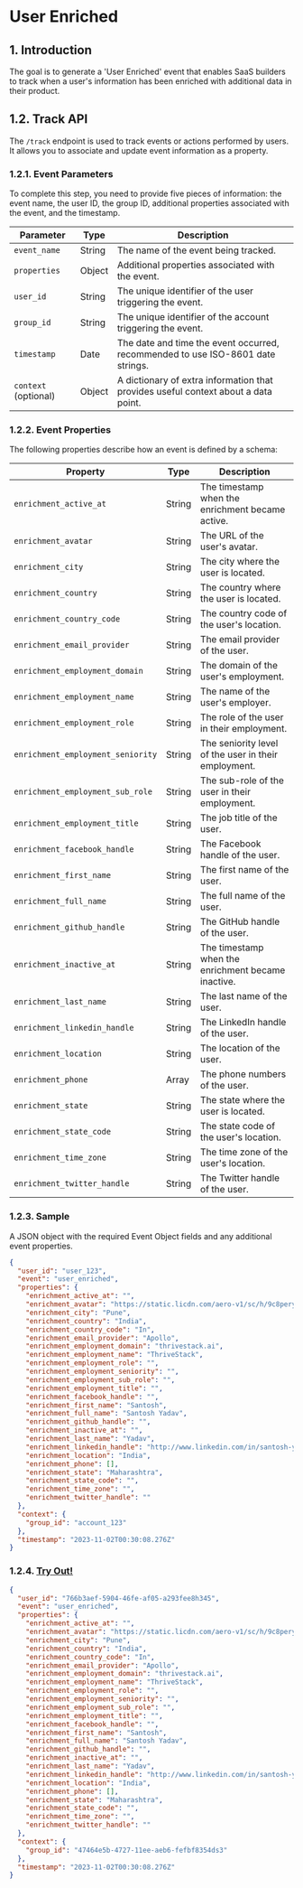 # User Enriched

## 1. Introduction

The goal is to generate a 'User Enriched' event that enables SaaS builders to track when a user's information has been enriched with additional data in their product.

## 1.2. Track API

The `/track` endpoint is used to track events or actions performed by users. It allows you to associate and update event information as a property.

### 1.2.1. Event Parameters

To complete this step, you need to provide five pieces of information: the event name, the user ID, the group ID, additional properties associated with the event, and the timestamp.

| Parameter            | Type   | Description                                                                        |
| -------------------- | ------ | ---------------------------------------------------------------------------------- |
| `event_name`         | String | The name of the event being tracked.                                               |
| `properties`         | Object | Additional properties associated with the event.                                   |
| `user_id`            | String | The unique identifier of the user triggering the event.                            |
| `group_id`           | String | The unique identifier of the account triggering the event.                         |
| `timestamp`          | Date   | The date and time the event occurred, recommended to use ISO-8601 date strings.    |
| `context` (optional) | Object | A dictionary of extra information that provides useful context about a data point. |

### 1.2.2. Event Properties

The following properties describe how an event is defined by a schema:

| Property                          | Type   | Description                                          |
| --------------------------------- | ------ | ---------------------------------------------------- |
| `enrichment_active_at`            | String | The timestamp when the enrichment became active.     |
| `enrichment_avatar`               | String | The URL of the user's avatar.                        |
| `enrichment_city`                 | String | The city where the user is located.                  |
| `enrichment_country`              | String | The country where the user is located.               |
| `enrichment_country_code`         | String | The country code of the user's location.             |
| `enrichment_email_provider`       | String | The email provider of the user.                      |
| `enrichment_employment_domain`    | String | The domain of the user's employment.                 |
| `enrichment_employment_name`      | String | The name of the user's employer.                     |
| `enrichment_employment_role`      | String | The role of the user in their employment.            |
| `enrichment_employment_seniority` | String | The seniority level of the user in their employment. |
| `enrichment_employment_sub_role`  | String | The sub-role of the user in their employment.        |
| `enrichment_employment_title`     | String | The job title of the user.                           |
| `enrichment_facebook_handle`      | String | The Facebook handle of the user.                     |
| `enrichment_first_name`           | String | The first name of the user.                          |
| `enrichment_full_name`            | String | The full name of the user.                           |
| `enrichment_github_handle`        | String | The GitHub handle of the user.                       |
| `enrichment_inactive_at`          | String | The timestamp when the enrichment became inactive.   |
| `enrichment_last_name`            | String | The last name of the user.                           |
| `enrichment_linkedin_handle`      | String | The LinkedIn handle of the user.                     |
| `enrichment_location`             | String | The location of the user.                            |
| `enrichment_phone`                | Array  | The phone numbers of the user.                       |
| `enrichment_state`                | String | The state where the user is located.                 |
| `enrichment_state_code`           | String | The state code of the user's location.               |
| `enrichment_time_zone`            | String | The time zone of the user's location.                |
| `enrichment_twitter_handle`       | String | The Twitter handle of the user.                      |

### 1.2.3. Sample

A JSON object with the required Event Object fields and any additional event properties.

```json
{
  "user_id": "user_123",
  "event": "user_enriched",
  "properties": {
    "enrichment_active_at": "",
    "enrichment_avatar": "https://static.licdn.com/aero-v1/sc/h/9c8pery4andzj6ohjkjp54ma2",
    "enrichment_city": "Pune",
    "enrichment_country": "India",
    "enrichment_country_code": "In",
    "enrichment_email_provider": "Apollo",
    "enrichment_employment_domain": "thrivestack.ai",
    "enrichment_employment_name": "ThriveStack",
    "enrichment_employment_role": "",
    "enrichment_employment_seniority": "",
    "enrichment_employment_sub_role": "",
    "enrichment_employment_title": "",
    "enrichment_facebook_handle": "",
    "enrichment_first_name": "Santosh",
    "enrichment_full_name": "Santosh Yadav",
    "enrichment_github_handle": "",
    "enrichment_inactive_at": "",
    "enrichment_last_name": "Yadav",
    "enrichment_linkedin_handle": "http://www.linkedin.com/in/santosh-yadav-7a803a54",
    "enrichment_location": "India",
    "enrichment_phone": [],
    "enrichment_state": "Maharashtra",
    "enrichment_state_code": "",
    "enrichment_time_zone": "",
    "enrichment_twitter_handle": ""
  },
  "context": {
    "group_id": "account_123"
  },
  "timestamp": "2023-11-02T00:30:08.276Z"
}
```

### 1.2.4. [Try Out!](../../../../../integrate/public_apis/track)

```json
{
  "user_id": "766b3aef-5904-46fe-af05-a293fee8h345",
  "event": "user_enriched",
  "properties": {
    "enrichment_active_at": "",
    "enrichment_avatar": "https://static.licdn.com/aero-v1/sc/h/9c8pery4andzj6ohjkjp54ma2",
    "enrichment_city": "Pune",
    "enrichment_country": "India",
    "enrichment_country_code": "In",
    "enrichment_email_provider": "Apollo",
    "enrichment_employment_domain": "thrivestack.ai",
    "enrichment_employment_name": "ThriveStack",
    "enrichment_employment_role": "",
    "enrichment_employment_seniority": "",
    "enrichment_employment_sub_role": "",
    "enrichment_employment_title": "",
    "enrichment_facebook_handle": "",
    "enrichment_first_name": "Santosh",
    "enrichment_full_name": "Santosh Yadav",
    "enrichment_github_handle": "",
    "enrichment_inactive_at": "",
    "enrichment_last_name": "Yadav",
    "enrichment_linkedin_handle": "http://www.linkedin.com/in/santosh-yadav-7a803a54",
    "enrichment_location": "India",
    "enrichment_phone": [],
    "enrichment_state": "Maharashtra",
    "enrichment_state_code": "",
    "enrichment_time_zone": "",
    "enrichment_twitter_handle": ""
  },
  "context": {
    "group_id": "47464e5b-4727-11ee-aeb6-fefbf8354ds3"
  },
  "timestamp": "2023-11-02T00:30:08.276Z"
}
```
